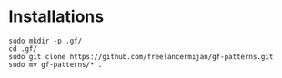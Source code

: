 # Installations
```
sudo mkdir -p .gf/
cd .gf/
sudo git clone https://github.com/freelancermijan/gf-patterns.git
sudo mv gf-patterns/* .
```
